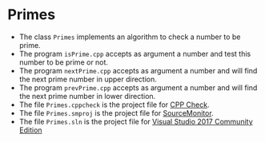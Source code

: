 # Primes

* The class `Primes` implements an algorithm to check a number to be prime.
* The program `isPrime.cpp` accepts as argument a number and test this number to be prime or not.
* The program `nextPrime.cpp` accepts as argument a number and will find the next prime number in upper direction.
* The program `prevPrime.cpp` accepts as argument a number and will find the next prime number in lower direction.
* The file `Primes.cppcheck` is the project file for [CPP Check](http://cppcheck.sourceforge.net/ "CPP Check").
* The file `Primes.smproj` is the project file for [SourceMonitor](http://www.campwoodsw.com/sourcemonitor.html "Primes.smproj").
* The file `Primes.sln` is the project file for [Visual Studio 2017 Community Edition](https://www.visualstudio.com/de/downloads/ "Visual Studio 2017 Community Edition")